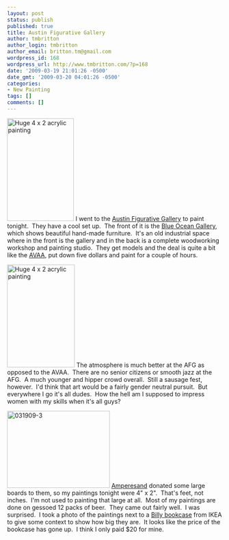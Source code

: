 ```yaml
---
layout: post
status: publish
published: true
title: Austin Figurative Gallery
author: tmbritton
author_login: tmbritton
author_email: britton.tm@gmail.com
wordpress_id: 168
wordpress_url: http://www.tmbritton.com/?p=168
date: '2009-03-19 21:01:26 -0500'
date_gmt: '2009-03-20 04:01:26 -0500'
categories:
- New Painting
tags: []
comments: []
---
```

<p><a class="tt-flickr tt-flickr-Small" title="Huge 4 x 2 acrylic painting" href="http://www.tmbritton.com/art/photo/3369727488/huge-4-x-2-acrylic-painting.html"><img class="float-right" src="http://farm4.static.flickr.com/3418/3369727488_ba0d08a429_m.jpg" alt="Huge 4 x 2 acrylic painting" width="156" height="240" /></a> I went to the <a href="http://austinfigurative.com/">Austin Figurative Gallery</a> to paint tonight.  They have a cool set up.  The front of it is the <a href="http://www.craftsmanfurniture-blueocean.com/">Blue Ocean Gallery</a>, which shows beautiful hand-made furniture.  It's an old industrial space where in the front is the gallery and in the back is a complete woodworking workshop and painting studio.  They get models and the deal is quite a bit like the <a href="http://www.avaaonline.org/">AVAA</a>, put down five dollars and paint for a couple of hours.</p>
<p><a href="http://www.tmbritton.com/art/photo/3368902369/huge-4-x-2-acrylic-painting.html" class="tt-flickr tt-flickr-Small" title="Huge 4 x 2 acrylic painting"><img class="float-left" src="http://farm4.static.flickr.com/3640/3368902369_bc886a8d7c_m.jpg" alt="Huge 4 x 2 acrylic painting" width="158" height="240" /></a> The atmosphere is much better at the AFG as opposed to the AVAA.  There are no senior citizens or smooth jazz at the AFG.  A much younger and hipper crowd overall.  Still a sausage fest, however.  I'd think that art would be a fairly gender neutral pursuit.  But everywhere I go it's all dudes.  How the hell am I supposed to impress women with my skills when it's all guys?</p>
<p><a href="http://www.tmbritton.com/art/photo/3368902407/031909-3.html" class="tt-flickr tt-flickr-Small" title="031909-3"><img class="float-right" src="http://farm4.static.flickr.com/3435/3368902407_465bb85171_m.jpg" alt="031909-3" width="240" height="180" /></a> <a href="http://www.ampersandart.com/">Amperesand</a> donated some large boards to them, so my paintings tonight were 4" x 2".  That's feet, not inches.  I'm not used to painting that large at all.  Most of my paintings are done on gessoed 12 packs of beer.  They came out fairly well.  I was surprised.  I took a photo of the paintings next to a <a href="http://www.ikea.com/us/en/catalog/products/93690707">Billy bookcase</a> from IKEA to give some context to show how big they are.  It looks like the price of the bookcase has gone up.  I think I only paid $20 for mine.</p>
